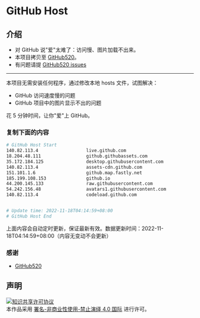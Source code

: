 # GitHub Host
## 介绍
- 对 GitHub 说"爱"太难了：访问慢、图片加载不出来。
- 本项目拷贝至 [GitHub520](https://github.com/521xueweihan/GitHub520)。
- 有问题请提 [GitHub520 issues](https://github.com/521xueweihan/GitHub520/issues/new)

---

本项目无需安装任何程序，通过修改本地 hosts 文件，试图解决：
- GitHub 访问速度慢的问题
- GitHub 项目中的图片显示不出的问题

花 5 分钟时间，让你"爱"上 GitHub。

### 复制下面的内容
```bash
# GitHub Host Start
140.82.113.4                  live.github.com
18.204.48.111                 github.githubassets.com
35.172.184.125                desktop.githubusercontent.com
140.82.113.4                  assets-cdn.github.com
151.101.1.6                   github.map.fastly.net
185.199.108.153               github.io
44.200.145.133                raw.githubusercontent.com
54.242.156.48                 avatars1.githubusercontent.com
140.82.113.4                  codeload.github.com


# Update time: 2022-11-18T04:14:59+08:00
# GitHub Host End

```
上面内容会自动定时更新，保证最新有效。数据更新时间：2022-11-18T04:14:59+08:00（内容无变动不会更新）

### 感谢

- [GitHub520](https://github.com/521xueweihan/GitHub520)

## 声明
<a rel="license" href="https://creativecommons.org/licenses/by-nc-nd/4.0/deed.zh"><img alt="知识共享许可协议" style="border-width: 0" src="https://licensebuttons.net/l/by-nc-nd/4.0/88x31.png"></a><br>本作品采用 <a rel="license" href="https://creativecommons.org/licenses/by-nc-nd/4.0/deed.zh">署名-非商业性使用-禁止演绎 4.0 国际</a> 进行许可。